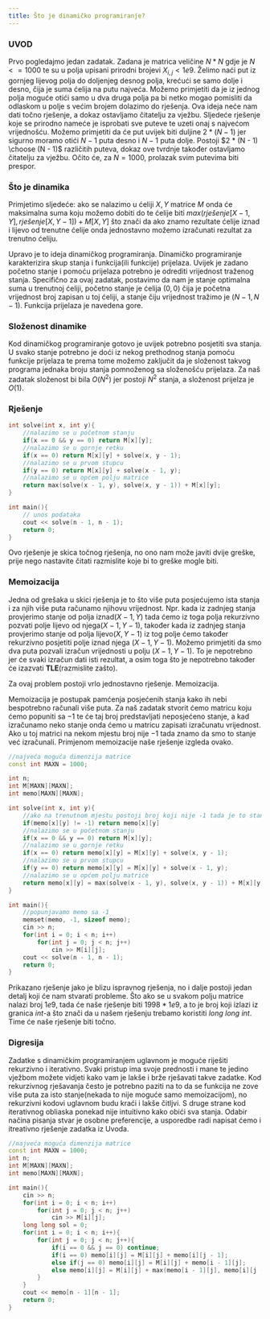 ```yaml
---
title: Što je dinamičko programiranje?
---
```


### UVOD

Prvo pogledajmo jedan zadatak. Zadana je matrica veličine $N*N$ gdje je $N <= 1000$ te su u polja upisani prirodni brojevi $X_{i,j} < 1e9$. Želimo naći put iz gornjeg lijevog polja do doljenjeg desnog polja, krećući se samo dolje i desno, čija je suma ćelija na putu najveća. Možemo primjetiti da je iz jednog polja moguće otići samo u dva druga polja pa bi netko mogao pomisliti da odlaskom u polje s većim brojem dolazimo do rješenja. Ova ideja neće nam dati točno rješenje, a dokaz ostavljamo čitatelju za vježbu. Sljedeće rješenje koje se prirodno nameće je isprobati sve puteve te uzeti onaj s najvećom vrijednošću. Možemo primjetiti da će put uvijek biti duljine $2 * (N - 1)$ jer sigurno moramo otići $N - 1$ puta desno i $N - 1$ puta dolje. Postoji $2 * (N - 1) \choose (N - 1)$ različitih puteva, dokaz ove tvrdnje također ostavljamo čitatelju za vježbu. Očito će, za $N = 1000$, prolazak svim putevima biti prespor.

### Što je dinamika

Primjetimo sljedeće: ako se nalazimo u ćeliji $X, Y$ matrice $M$ onda će maksimalna suma koju možemo dobiti do te ćelije biti $max(rješenje[X - 1, Y], rješenje[X, Y - 1]) + M[X, Y]$ što znači da ako znamo rezultate ćelije iznad i lijevo od trenutne ćelije onda jednostavno možemo izračunati rezultat za trenutno ćeliju. 

Upravo je to ideja dinamičkog programiranja. Dinamičko programiranje karakterizira skup stanja i funkcija(ili funkcije) prijelaza. Uvijek je zadano početno stanje i pomoću prijelaza potrebno je odrediti vrijednost traženog stanja. Specifično za ovaj zadatak, postavimo da nam je stanje optimalna suma u trenutnoj ćeliji, početno stanje je ćelija $(0,0)$ čija je početna vrijednost broj zapisan u toj ćeliji, a stanje čiju vrijednost tražimo je $(N - 1, N - 1)$. Funkcija prijelaza je navedena gore.

### Složenost dinamike

Kod dinamičkog programiranje gotovo je uvijek potrebno posjetiti sva stanja. U svako stanje potrebno je doći iz nekog prethodnog stanja pomoću funkcije prijelaza te prema tome možemo zaključit da je složenost takvog programa jednaka broju stanja pomnoženog sa složenošću prijelaza. Za naš zadatak složenost bi bila $O(N^2)$ jer postoji $N^2$ stanja, a složenost prijelza je $O(1).$

### Rješenje

```cpp
int solve(int x, int y){
    //nalazimo se u početnom stanju
    if(x == 0 && y == 0) return M[x][y];
    //nalazimo se u gornje retku
    if(x == 0) return M[x][y] + solve(x, y - 1);
    //nalazimo se u prvom stupcu
    if(y == 0) return M[x][y] + solve(x - 1, y);
    //nalazimo se u općem polju matrice
    return max(solve(x - 1, y), solve(x, y - 1)) + M[x][y];
}

int main(){
    // unos podataka
    cout << solve(n - 1, n - 1);
    return 0;
}
```
Ovo rješenje je skica točnog rješenja, no ono nam može javiti dvije greške, prije nego nastavite čitati razmislite koje bi to greške mogle biti.

### Memoizacija

Jedna od grešaka u skici rješenja je to što više puta posjećujemo ista stanja i za njih više puta računamo njihovu vrijednost. Npr. kada iz zadnjeg stanja provjerimo stanje od polja iznad$(X - 1, Y)$ tada ćemo iz toga polja rekurzivno pozvati polje lijevo od njega$(X - 1, Y - 1)$, također kada iz zadnjeg stanja provjerimo stanje od polja lijevo$(X, Y - 1)$ iz tog polje ćemo također rekurzivno posjetiti polje iznad njega $(X - 1, Y - 1)$. Možemo primjetiti da smo dva puta pozvali izračun vrijednosti u polju $(X - 1, Y - 1)$. To je nepotrebno jer će svaki izračun dati isti rezultat, a osim toga što je nepotrebno također će izazvati **TLE**(razmislite zašto).

Za ovaj problem postoji vrlo jednostavno rješenje. Memoizacija.

Memoizacija je postupak pamćenja posjećenih stanja kako ih nebi bespotrebno računali više puta. Za naš zadatak stvorit ćemo matricu koju ćemo popuniti sa $-1$ te će taj broj predstavljati neposjećeno stanje, a kad izračunamo neko stanje onda ćemo u matricu zapisati izračunatu vrijednost. Ako u toj matrici na nekom mjestu broj nije $-1$ tada znamo da smo to stanje već izračunali. Primjenom memoizacije naše rješenje izgleda ovako.

```cpp
//najveća moguća dimenzija matrice
const int MAXN = 1000;

int n;
int M[MAXN][MAXN];
int memo[MAXN][MAXN];

int solve(int x, int y){
    //ako na trenutnom mjestu postoji broj koji nije -1 tada je to stanje već posjećeno
    if(memo[x][y] != -1) return memo[x][y]
    //nalazimo se u početnom stanju
    if(x == 0 && y == 0) return M[x][y];
    //nalazimo se u gornje retku
    if(x == 0) return memo[x][y] = M[x][y] + solve(x, y - 1);
    //nalazimo se u prvom stupcu
    if(y == 0) return memo[x][y] = M[x][y] + solve(x - 1, y);
    //nalazimo se u općem polju matrice
    return memo[x][y] = max(solve(x - 1, y), solve(x, y - 1)) + M[x][y];
}

int main(){
    //popunjavamo memo sa -1
    memset(memo, -1, sizeof memo);
    cin >> n;
    for(int i = 0; i < n; i++)
        for(int j = 0; j < n; j++)
            cin >> M[i][j];
    cout << solve(n - 1, n - 1);
    return 0;
}
```
Prikazano rješenje jako je blizu ispravnog rješenja, no i dalje postoji jedan detalj koji će nam stvarati probleme. Što ako se u svakom polju matrice nalazi broj $1e9$, tada će naše rješenje biti $1998 * 1e9$, a to je broj koji izlazi iz granica $int$-a što znači da u našem rješenju trebamo koristiti *long long int*. Time će naše rješenje biti točno.

### Digresija

Zadatke s dinamičkim programiranjem uglavnom je moguće riješiti rekurzivno i iterativno. Svaki pristup ima svoje prednosti i mane te jedino vježbom možete vidjeti kako vam je lakše i brže rješavati takve zadatke. Kod rekurzivnog rješavanja često je potrebno paziti na to da se funkcija ne zove više puta za isto stanje(nekada to nije moguće samo memoizacijom), no rekurzivni kodovi uglavnom budu kraći i lakše čitljvi. S druge strane kod iterativnog obliaska ponekad nije intuitivno kako obići sva stanja. Odabir načina pisanja stvar je osobne preferencije, a usporedbe radi napisat ćemo i itreativno rješenje zadatka iz Uvoda.

```cpp
//najveća moguća dimenzija matrice
const int MAXN = 1000;
int n;
int M[MAXN][MAXN];
int memo[MAXN][MAXN];

int main(){
    cin >> n;
    for(int i = 0; i < n; i++)
        for(int j = 0; j < n; j++)
            cin >> M[i][j];
    long long sol = 0;
    for(int i = 0; i < n; i++){
        for(int j = 0; j < n; j++){
            if(i == 0 && j == 0) continue;
            if(i == 0) memo[i][j] = M[i][j] + memo[i][j - 1];
            else if(j == 0) memo[i][j] = M[i][j] + memo[i - 1][j];
            else memo[i][j] = M[i][j] + max(memo[i - 1][j], memo[i][j - 1]);
        }
    }
    cout << memo[n - 1][n - 1];
    return 0;
}
```